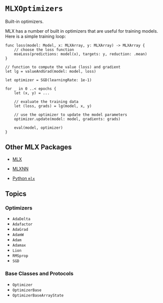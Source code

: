 # ``MLXOptimizers``

Built-in optimizers.

MLX has a number of built in optimizers that are useful for training models.  Here is a
simple training loop:

```
func loss(model: Model, x: MLXArray, y: MLXArray) -> MLXArray {
    // choose the loss function
    mseLoss(predictions: model(x), targets: y, reduction: .mean)
}

// function to compute the value (loss) and gradient
let lg = valueAndGrad(model: model, loss)

let optimizer = SGD(learningRate: 1e-1)

for _ in 0 ..< epochs {
    let (x, y) = ...

    // evaluate the training data
    let (loss, grads) = lg(model, x, y)

    // use the optimizer to update the model parameters
    optimizer.update(model: model, gradients: grads)

    eval(model, optimizer)
}
```

## Other MLX Packages

- [MLX](mlx)
- [MLXNN](mlxnn)

- [Python `mlx`](https://ml-explore.github.io/mlx/build/html/index.html)

## Topics

### Optimizers

- ``AdaDelta``
- ``Adafactor``
- ``AdaGrad``
- ``AdamW``
- ``Adam``
- ``Adamax``
- ``Lion``
- ``RMSprop``
- ``SGD``


### Base Classes and Protocols

- ``Optimizer``
- ``OptimizerBase``
- ``OptimizerBaseArrayState``
